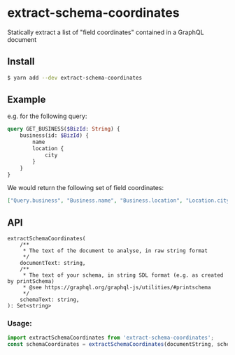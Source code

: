 # extract-schema-coordinates

Statically extract a list of "field coordinates" contained in a GraphQL document

## Install

```bash
$ yarn add --dev extract-schema-coordinates
```

## Example

e.g. for the following query:

```graphql
query GET_BUSINESS($BizId: String) {
    business(id: $BizId) {
        name
        location {
            city
        }
    }
}
```

We would return the following set of field coordinates:

```json
["Query.business", "Business.name", "Business.location", "Location.city"]
```

## API

```
extractSchemaCoordinates(
    /**
     * The text of the document to analyse, in raw string format
     */
    documentText: string,
    /**
     * The text of your schema, in string SDL format (e.g. as created by printSchema)
     * @see https://graphql.org/graphql-js/utilities/#printschema
     */
    schemaText: string,
): Set<string>
```

### Usage:

```js
import extractSchemaCoordinates from 'extract-schema-coordinates';
const schemaCoordinates = extractSchemaCoordinates(documentString, schemaText);
```
